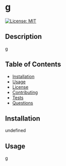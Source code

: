 # g
  [![License: MIT](https://img.shields.io/badge/License-MIT-yellow.svg)](https://opensource.org/licenses/MIT)
  
  ## Description 
  g
  ## Table of Contents
  * [Installation](#installation)
  * [Usage](#usage)
  * [License](#license)
  * [Contributing](#contributing)
  * [Tests](#tests)
  * [Questions](#questions)
  
  ## Installation 
  undefined
  ## Usage 
  g

